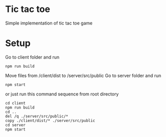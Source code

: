 # Tic tac toe

Simple implementation of tic tac toe game

# Setup

Go to client folder and run

`npm run build`

Move files from /client/dist to /server/src/public
Go to server folder and run

`npm start`

or just run this command sequence from root directory
```
cd client
npm run build
cd ..
del /q ./server/src/public/*
copy ./client/dist/* ./server/src/public
cd server
npm start
```